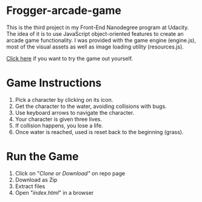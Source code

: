 ﻿﻿﻿﻿﻿﻿Frogger-arcade-game
===============================


This is the third project in my Front-End Nanodegree program at Udacity. The idea of it is to use JavaScript object-oriented features to create an arcade game functionality. I was provided with the game engine (engine.js), most of the visual assets as well as image loading utility (resources.js).

[Click here](https://olhamaslova.github.io/frogger-arcade-game/) if you want to try the game out yourself. 

Game Instructions
===============================
1. Pick a character by clicking on its icon.
2. Get the character to the water, avoiding collisions with bugs.
3. Use keyboard arrows to navigate the character.
4. Your character is given three lives.
5. If collision happens, you lose a life.
6. Once water is reached, used is reset back to the beginning (grass). 

Run the Game
===============================
1. Click on "_Clone or Download"_ on repo page
2. Download as Zip
3. Extract files
4. Open "_index.html_" in a browser 


